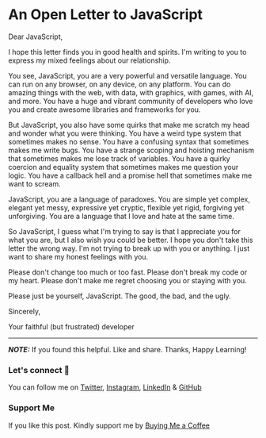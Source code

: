 # An Open Letter to JavaScript

Dear JavaScript,

I hope this letter finds you in good health and spirits. I'm writing to you to express my mixed feelings about our relationship.

You see, JavaScript, you are a very powerful and versatile language. You can run on any browser, on any device, on any platform. You can do amazing things with the web, with data, with graphics, with games, with AI, and more. You have a huge and vibrant community of developers who love you and create awesome libraries and frameworks for you.

But JavaScript, you also have some quirks that make me scratch my head and wonder what you were thinking. You have a weird type system that sometimes makes no sense. You have a confusing syntax that sometimes makes me write bugs. You have a strange scoping and hoisting mechanism that sometimes makes me lose track of variables. You have a quirky coercion and equality system that sometimes makes me question your logic. You have a callback hell and a promise hell that sometimes make me want to scream.

JavaScript, you are a language of paradoxes. You are simple yet complex, elegant yet messy, expressive yet cryptic, flexible yet rigid, forgiving yet unforgiving. You are a language that I love and hate at the same time.

So JavaScript, I guess what I'm trying to say is that I appreciate you for what you are, but I also wish you could be better. I hope you don't take this letter the wrong way. I'm not trying to break up with you or anything. I just want to share my honest feelings with you.

Please don't change too much or too fast. Please don't break my code or my heart. Please don't make me regret choosing you or staying with you.

Please just be yourself, JavaScript. The good, the bad, and the ugly.

Sincerely,

Your faithful (but frustrated) developer

---

**_NOTE:_** If you found this helpful. Like and share. Thanks, Happy Learning!

### Let's connect 💜

You can follow me on [Twitter](https://twitter.com/MrDanishSaleem), [Instagram](https://www.instagram.com/mrdanishsaleem/), [LinkedIn](https://www.linkedin.com/in/mrdanishsaleem/) & [GitHub](https://github.com/mrdanishsaleem/)

### Support Me

If you like this post. Kindly support me by [Buying Me a Coffee](https://www.buymeacoffee.com/mrdanishsaleem)
